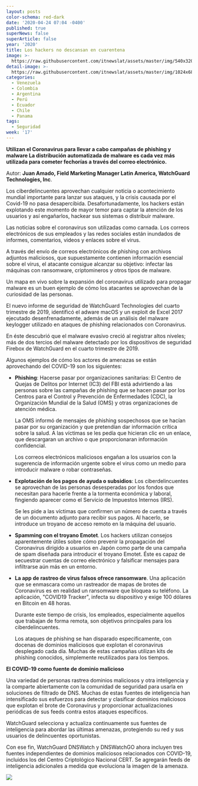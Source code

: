 ```yaml
---
layout: posts
color-schema: red-dark
date: '2020-04-24 07:04 -0400'
published: true
superNews: false
superArticle: false
year: '2020'
title: Los hackers no descansan en cuarentena
image: >-
  https://raw.githubusercontent.com/itnewslat/assets/master/img/540x320/Hackers-p.jpg
detail-image: >-
  https://raw.githubusercontent.com/itnewslat/assets/master/img/1024x680/Hackers-g.jpg
categories:
  - Venezuela
  - Colombia
  - Argentina
  - Perú
  - Ecuador
  - Chile
  - Panama
tags:
  - Seguridad
week: '17'
---
```

**Utilizan el Coronavirus para llevar a cabo campañas de phishing y malware
La distribución automatizada de malware es cada vez más utilizada para cometer fechorías a través del correo electrónico.**

Autor: **Juan Amado, Field Marketing Manager Latin America, WatchGuard Technologies, Inc**. 

Los ciberdelincuentes aprovechan cualquier noticia o acontecimiento mundial importante para lanzar sus ataques, y la crisis causada por el Covid-19 no pasa desapercibida.
Desafortunadamente, los hackers están explotando este momento de mayor temor para captar la atención de los usuarios y así engañarlos, hackear sus sistemas o distribuir malware.

Las noticias sobre el coronavirus son utilizadas como carnada. Los correos electrónicos de sus empleados y las redes sociales están inundados de informes, comentarios, videos y enlaces sobre el virus. 

A través del envío de correos electrónicos de phishing con archivos adjuntos maliciosos, que supuestamente contienen información esencial sobre el virus, el atacante consigue alcanzar su objetivo: infectar las máquinas con ransomware, criptomineros y otros tipos de malware.

Un mapa en vivo sobre la expansión del coronavirus utilizado para propagar malware es un buen ejemplo de cómo los atacantes se aprovechan de la curiosidad de las personas.


El nuevo informe de seguridad de WatchGuard Technologies del cuarto trimestre de 2019, identificó el adware macOS y un exploit de Excel 2017 ejecutado desenfrenadamente, además de un análisis del malware keylogger utilizado en ataques de phishing relacionados con Coronavirus.

En éste descubrió que el malware evasivo creció al registrar altos niveles; más de dos tercios del malware detectado por los dispositivos de seguridad Firebox de WatchGuard en el cuarto trimestre de 2019.

Algunos ejemplos de cómo los actores de amenazas se están aprovechando del COVID-19 son los siguientes:

- **Phishing**: Hacerse pasar por organizaciones sanitarias: 
El Centro de Quejas de Delitos por Internet (IC3) del FBI está advirtiendo a las personas sobre las campañas de phishing que se hacen pasar por los Centros para el Control y Prevención de Enfermedades (CDC), la Organización Mundial de la Salud (OMS) y otras organizaciones de atención médica.

  La OMS informó de mensajes de phishing sospechosos que se hacían pasar por su organización y que pretendían dar información crítica sobre la salud. A las víctimas se les pedía que hicieran clic en un enlace, que descargaran un archivo o que proporcionaran información confidencial.

  Los correos electrónicos maliciosos engañan a los usuarios con la sugerencia de información urgente sobre el virus como un medio para introducir malware o robar contraseñas.

- **Explotación de los pagos de ayuda o subsidios**: Los ciberdelincuentes se aprovechan de las personas desesperadas por los fondos que necesitan para hacerle frente a la tormenta económica y laboral, fingiendo aparecer como el Servicio de Impuestos Internos (IRS). 

  Se les pide a las víctimas que confirmen un número de cuenta a través de un documento adjunto para recibir sus pagos. Al hacerlo, se introduce un troyano de acceso remoto en la máquina del usuario.

- **Spamming con el troyano Emotet**. Los hackers utilizan consejos aparentemente útiles sobre cómo prevenir la propagación del Coronavirus dirigido a usuarios en Japón como parte de una campaña de spam diseñada para introducir el troyano Emotet. Éste es capaz de secuestrar cuentas de correo electrónico y falsificar mensajes para infiltrarse aún más en un entorno.

- **La app de rastreo de virus falsos ofrece ransomware**. Una aplicación que se enmascara como un rastreador de mapas de brotes de Coronavirus es en realidad un ransomware que bloquea su teléfono. La aplicación, "COVID19 Tracker", infecta su dispositivo y exige 100 dólares en Bitcoin en 48 horas.

  Durante este tiempo de crisis, los empleados, especialmente aquellos que trabajan de forma remota, son objetivos principales para los ciberdelincuentes. 

  Los ataques de phishing se han disparado específicamente, con docenas de dominios maliciosos que explotan el coronavirus desplegado cada día. Muchas de estas campañas utilizan kits de phishing conocidos, simplemente reutilizados para los tiempos. 

**El COVID-19 como fuente de dominio malicioso**

Una variedad de personas rastrea dominios maliciosos y otra inteligencia y la comparte abiertamente con la comunidad de seguridad para usarla en soluciones de filtrado de DNS. Muchas de estas fuentes de inteligencia han intensificado sus esfuerzos para detectar y clasificar dominios maliciosos que explotan el brote de Coronavirus y proporcionar actualizaciones periódicas de sus feeds contra estos ataques específicos.

WatchGuard selecciona y actualiza continuamente sus fuentes de inteligencia para abordar las últimas amenazas, protegiendo su red y sus usuarios de delincuentes oportunistas. 

Con ese fin, WatchGuard DNSWatch y DNSWatchGO ahora incluyen tres fuentes independientes de dominios maliciosos relacionados con COVID-19, incluidos los del Centro Criptológico Nacional CERT. Se agregarán feeds de inteligencia adicionales a medida que evoluciona la imagen de la amenaza.

<img src="https://tracker.metricool.com/c3po.jpg?hash=56f88a41e39ab42c063cc51676587a04"/>
